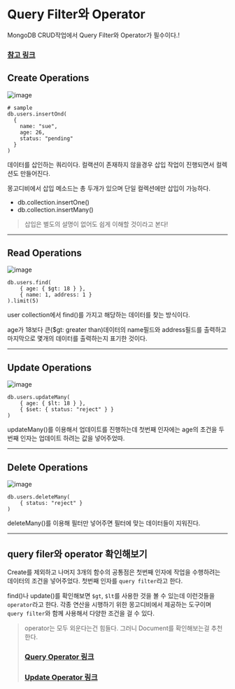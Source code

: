 # Query Filter와 Operator

MongoDB CRUD작업에서 Query Filter와 Operator가 필수이다.!

### [참고 링크](https://www.mongodb.com/docs/manual/crud/)

## Create Operations

![image](https://github.com/YoonSeok-Heo/TIL/assets/113662725/3eae3052-5bb5-46f2-89d7-8f56810192bf)

```mongodb-json
# sample
db.users.insertOnd(
  {
    name: "sue",
    age: 26,
    status: "pending"
  }
)
```

데이터를 삽인하는 쿼리이다. 컬랙션이 존재하지 않을경우 삽입 작업이 진행되면서 컬렉션도 만들어진다.

몽고디비에서 삽입 메소드는 총 두개가 있으며 단일 컬렉션에만 삽입이 가능하다.

- db.collection.insertOne() 
- db.collection.insertMany()

> 삽입은 별도의 설명이 없어도 쉽게 이해할 것이라고 본다!

---

## Read Operations

![image](https://github.com/YoonSeok-Heo/TIL/assets/113662725/985466d8-2700-49f5-9f2f-7187b9c184a1)

```mongodb-json
db.users.find(
    { age: { $gt: 18 } },
    { name: 1, address: 1 }
).limit(5)
```

user collection에서 find()를 가지고 해당하는 데이터를 찾는 방식이다.

age가 18보다 큰($gt: greater than)데이터의 name필드와 address필드를 출력하고 마지막으로 몇개의 데이터를 출력하는지 표기한 것이다.

---

## Update Operations

![image](https://github.com/YoonSeok-Heo/TIL/assets/113662725/b7870c0a-3d38-4577-aa54-75d0691ff6a2)

```mongodb-json
db.users.updateMany(
    { age: { $lt: 18 } },
    { $set: { status: "reject" } }
)
```

updateMany()를 이용해서 업데이트를 진행하는데 첫번째 인자에는 age의 초건을 두 번째 인자는 업데이트 하려는 값을 넣어주었따.

---

## Delete Operations

![image](https://github.com/YoonSeok-Heo/TIL/assets/113662725/caf6ff57-e953-4ab8-820a-1f1e78efa3f7)

```mongodb-json
db.users.deleteMany(
    { status: "reject" }
)
```

deleteMany()를 이용해 필터만 넣어주면 필터에 맞는 데이터들이 지워진다.

---

## query filer와 operator 확인해보기 

Create를 제외하고 나머지 3개의 함수의 공통점은 첫번째 인자에 작업을 수행하려는 데이터의 조건을 넣어주었다. 
첫번째 인자를 ```query filter```라고 한다.

find()나 update()를 확인해보면 ```$gt```, ```$lt```를 사용한 것을 볼 수 있는데 이런것들을 ```operator```라고 한다.
각종 연산을 시행하기 위한 몽고디비에서 제공하는 도구이며 ```query filter```와 함께 사용해서 다양한 조건을 걸 수 있다.

> operator는 모두 외운다는건 힘들다. 그러니 Document를 확인해보는걸 추천한다.
> 
> ### [Query Operator 링크](https://www.mongodb.com/docs/manual/reference/operator/query/)
> ### [Update Operator 링크](https://www.mongodb.com/docs/manual/reference/operator/update/)